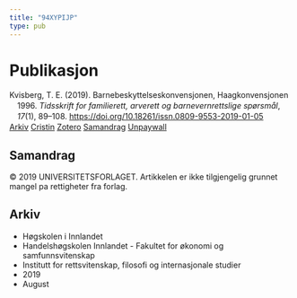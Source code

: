 ```yaml
---
title: "94XYPIJP"
type: pub
---
```

<h1>Publikasjon</h1>
<article id="csl-bib-container-94XYPIJP" class="csl-bib-container">
  <div class="csl-bib-body" style="line-height: 1.35; padding-left: 1em; text-indent:-1em;">
  <div class="csl-entry">Kvisberg, T. E. (2019). Barnebeskyttelseskonvensjonen, Haagkonvensjonen 1996. <i>Tidsskrift for familierett, arverett og barnevernrettslige sp&#xF8;rsm&#xE5;l</i>, <i>17</i>(1), 89&#x2013;108. <a href="https://doi.org/10.18261/issn.0809-9553-2019-01-05">https://doi.org/10.18261/issn.0809-9553-2019-01-05</a></div>
</div>
  <div class="csl-bib-buttons">
    <a href="#taxonomy-article-94XYPIJP" class="csl-bib-button">Arkiv</a>
    <a href="https://app.cristin.no/results/show.jsf?id=1718479" alt="Cristin URL" class="csl-bib-button">Cristin</a>
    <a href="http://zotero.org/groups/5402882/items/94XYPIJP" alt="Zotero URL" class="csl-bib-button">Zotero</a>
    <a href="#abstract-article-94XYPIJP" class="csl-bib-button">Samandrag</a>
    <a href="https://doi.org/10.18261/issn.0809-9553-2019-01-05" class="csl-bib-button">Unpaywall</a>
  </div>
  <div id="csl-bib-meta-container-94XYPIJP"></div>
</article>
<div id="csl-bib-meta-94XYPIJP" class="csl-bib-meta">
  <article id="abstract-article-94XYPIJP" class="abstract-article">
    <h1>Samandrag</h1>
    © 2019 UNIVERSITETSFORLAGET. Artikkelen er ikke tilgjengelig grunnet mangel pa rettigheter fra forlag.
  </article>
  <article id="taxonomy-article-94XYPIJP" class="taxonomy-article">
    <h1>Arkiv</h1>
    <ul>
      <li>Høgskolen i Innlandet</li>
      <li>Handelshøgskolen Innlandet - Fakultet for økonomi og samfunnsvitenskap</li>
      <li>Institutt for rettsvitenskap, filosofi og internasjonale studier</li>
      <li>2019</li>
      <li>August</li>
    </ul>
  </article>
</div>
